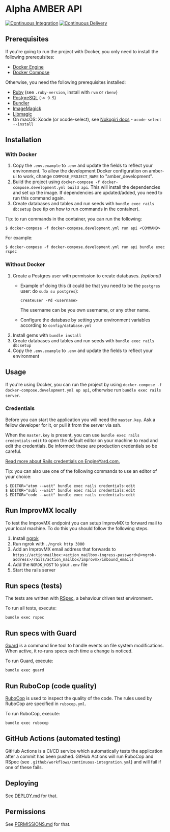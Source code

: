 Alpha AMBER API
================
[![Continuous Integration](https://github.com/csvalpha/amber-api/actions/workflows/continuous-integration.yml/badge.svg)](https://github.com/csvalpha/amber-api/actions/workflows/continuous-integration.yml)
[![Continuous Delivery](https://github.com/csvalpha/amber-api/actions/workflows/continuous-delivery.yml/badge.svg)](https://github.com/csvalpha/amber-api/actions/workflows/continuous-delivery.yml)

## Prerequisites
If you're going to run the project with Docker, you only need to install the following prerequisites:
* [Docker Engine](https://docs.docker.com/get-docker/) 
* [Docker Compose](https://docs.docker.com/compose/install/)

Otherwise, you need the following prerequisites installed:
* [Ruby](https://www.ruby-lang.org/en/documentation/installation/) (see `.ruby-version`, install with `rvm` or `rbenv`)
* [PostgreSQL](http://www.postgresql.org/download/) (`~> 9.5`)
* [Bundler](http://bundler.io/)
* [ImageMagick](http://imagemagick.org/script/download.php)
* [Libmagic](https://filemagic.readthedocs.io/en/latest/guide.html)
* On macOS: Xcode (or xcode-select), see [Nokogiri docs](http://www.nokogiri.org/tutorials/installing_nokogiri.html#mac_os_x) - `xcode-select --install`

## Installation
### With Docker
1. Copy the `.env.example` to `.env` and update the fields to reflect your environment. To allow the development Docker configuration on amber-ui to work, change `COMPOSE_PROJECT_NAME` to "amber_development".
2. Build the project using `docker-compose -f docker-compose.development.yml build api`. This will install the dependencies and set up the image. If dependencies are updated/added, you need to run this command again.
3. Create databases and tables and run seeds with `bundle exec rails db:setup` (see tip on how to run commands in the container).

Tip: to run commands in the container, you can run the following:
```
$ docker-compose -f docker-compose.development.yml run api <COMMAND>
```
For example:
```
$ docker-compose -f docker-compose.development.yml run api bundle exec rspec
```

### Without Docker
1. Create a Postgres user with permission to create databases. _(optional)_
  
    - Example of doing this (it could be that you need to be the `postgres` user: do `sudo su postgres`):

        `createuser -Pd <username>`

      The username can be you own username, or any other name.

    - Configure the database by setting your environment variables according to `config/database.yml`
2. Install gems with `bundle install`
3. Create databases and tables and run seeds with `bundle exec rails db:setup`
4. Copy the `.env.example` to `.env` and update the fields to reflect your environment

## Usage
If you're using Docker, you can run the project by using `docker-compose -f docker-compose.development.yml up api`, otherwise run `bundle exec rails server`.
     
### Credentials
Before you can start the application you will need the `master.key`. Ask a fellow developer for it, or pull it from the server via ssh.

When the `master.key` is present, you can use `bundle exec rails credentials:edit` to open the default editor on your machine to read and edit the credentials. Be informed: these are production credentials so be careful.

[Read more about Rails credentials on EngineYard.com.](https://www.engineyard.com/blog/rails-encrypted-credentials-on-rails-5.2)

Tip: you can also use one of the following commands to use an editor of your choice:

```
$ EDITOR="atom --wait" bundle exec rails credentials:edit
$ EDITOR="subl --wait" bundle exec rails credentials:edit
$ EDITOR="code --wait" bundle exec rails credentials:edit
```

## Run ImprovMX locally
To test the ImprovMX endpoint you can setup ImprovMX to forward mail to your local machine. To do this you should follow the following steps.

1. Install [ngrok](https://ngrok.com/download)
2. Run ngrok with `./ngrok http 3000`
3. Add an ImprovMX email address that forwards to `https://actionmailbox:<action_mailbox-ingress-password>@<ngrok-address>/rails/action_mailbox/improvmx/inbound_emails`
4. Add the `NGROK_HOST` to your `.env` file
5. Start the rails server


## Run specs (tests)
The tests are written with [RSpec](http://rspec.info/), a behaviour driven test environment.

To run all tests, execute:

    bundle exec rspec

## Run specs with Guard
[Guard](https://github.com/guard/guard) is a command line tool to handle events on file system modifications. When active, it re-runs specs each time a change is noticed.

To run Guard, execute:

    bundle exec guard

## Run RuboCop (code quality)
[RuboCop](https://github.com/bbatsov/rubocop) is used to inspect the quality of the code. The rules used by RuboCop are specified in `rubocop.yml`.

To run RuboCop, execute:

    bundle exec rubocop

## GitHub Actions (automated testing)
GitHub Actions is a CI/CD service which automatically tests the application after a commit has been pushed. GitHub Actions will run RuboCop and RSpec (see `.github/workflows/continuous-integration.yml`) and will fail if one of these fails.

## Deploying
See [DEPLOY.md](https://github.com/csvalpha/amber-api/blob/master/DEPLOY.md) for that.

## Permissions
See [PERMISSIONS.md](https://github.com/csvalpha/amber-api/blob/master/PERMISSIONS.md) for that.
